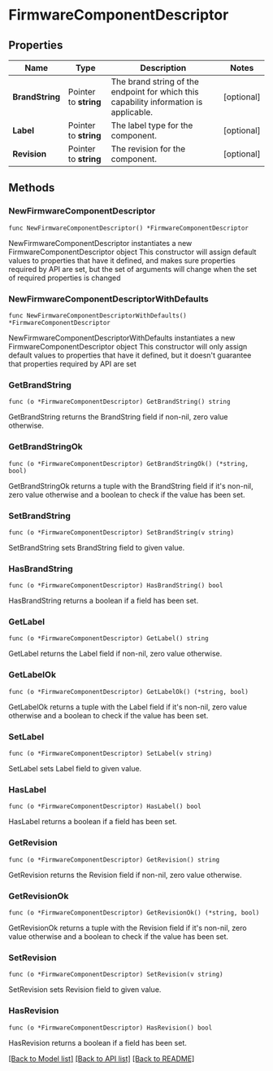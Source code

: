 # FirmwareComponentDescriptor

## Properties

Name | Type | Description | Notes
------------ | ------------- | ------------- | -------------
**BrandString** | Pointer to **string** | The brand string of the endpoint for which this capability information is applicable. | [optional] 
**Label** | Pointer to **string** | The label type for the component. | [optional] 
**Revision** | Pointer to **string** | The revision for the component. | [optional] 

## Methods

### NewFirmwareComponentDescriptor

`func NewFirmwareComponentDescriptor() *FirmwareComponentDescriptor`

NewFirmwareComponentDescriptor instantiates a new FirmwareComponentDescriptor object
This constructor will assign default values to properties that have it defined,
and makes sure properties required by API are set, but the set of arguments
will change when the set of required properties is changed

### NewFirmwareComponentDescriptorWithDefaults

`func NewFirmwareComponentDescriptorWithDefaults() *FirmwareComponentDescriptor`

NewFirmwareComponentDescriptorWithDefaults instantiates a new FirmwareComponentDescriptor object
This constructor will only assign default values to properties that have it defined,
but it doesn't guarantee that properties required by API are set

### GetBrandString

`func (o *FirmwareComponentDescriptor) GetBrandString() string`

GetBrandString returns the BrandString field if non-nil, zero value otherwise.

### GetBrandStringOk

`func (o *FirmwareComponentDescriptor) GetBrandStringOk() (*string, bool)`

GetBrandStringOk returns a tuple with the BrandString field if it's non-nil, zero value otherwise
and a boolean to check if the value has been set.

### SetBrandString

`func (o *FirmwareComponentDescriptor) SetBrandString(v string)`

SetBrandString sets BrandString field to given value.

### HasBrandString

`func (o *FirmwareComponentDescriptor) HasBrandString() bool`

HasBrandString returns a boolean if a field has been set.

### GetLabel

`func (o *FirmwareComponentDescriptor) GetLabel() string`

GetLabel returns the Label field if non-nil, zero value otherwise.

### GetLabelOk

`func (o *FirmwareComponentDescriptor) GetLabelOk() (*string, bool)`

GetLabelOk returns a tuple with the Label field if it's non-nil, zero value otherwise
and a boolean to check if the value has been set.

### SetLabel

`func (o *FirmwareComponentDescriptor) SetLabel(v string)`

SetLabel sets Label field to given value.

### HasLabel

`func (o *FirmwareComponentDescriptor) HasLabel() bool`

HasLabel returns a boolean if a field has been set.

### GetRevision

`func (o *FirmwareComponentDescriptor) GetRevision() string`

GetRevision returns the Revision field if non-nil, zero value otherwise.

### GetRevisionOk

`func (o *FirmwareComponentDescriptor) GetRevisionOk() (*string, bool)`

GetRevisionOk returns a tuple with the Revision field if it's non-nil, zero value otherwise
and a boolean to check if the value has been set.

### SetRevision

`func (o *FirmwareComponentDescriptor) SetRevision(v string)`

SetRevision sets Revision field to given value.

### HasRevision

`func (o *FirmwareComponentDescriptor) HasRevision() bool`

HasRevision returns a boolean if a field has been set.


[[Back to Model list]](../README.md#documentation-for-models) [[Back to API list]](../README.md#documentation-for-api-endpoints) [[Back to README]](../README.md)


